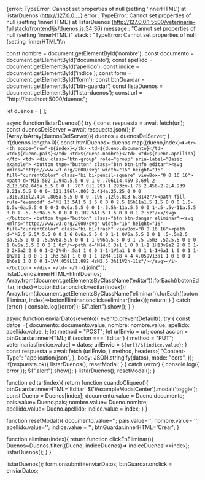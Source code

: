 {error: TypeError: Cannot set properties of null (setting 'innerHTML')
    at listarDuenos (http://127.0.0.…}
    error
: 
TypeError: Cannot set properties of null (setting 'innerHTML') at listarDuenos (http://127.0.0.1:5500/veterinaria-fullstack/frontend/js/duenos.js:34:36)
message
: 
"Cannot set properties of null (setting 'innerHTML')"
stack
: 
"TypeError: Cannot set properties of null (setting 'innerHTML')\n  

const nombre = document.getElementById('nombre');
const documento = document.getElementById('documento');
const apellido = document.getElementById('apellido');
const indice = document.getElementById('indice');
const form = document.getElementById('form');
const btnGuardar = document.getElementById('btn-guardar')
const listaDuenos = document.getElementById('lista-duenos');
const url = "http://localhost:5000/duenos";

let duenos = [ ];


async function listarDuenos(){
    try {
        const respuesta = await fetch(url);
        const duenosDelServer = await respuesta.json();
        if (Array.isArray(duenosDelServer)){
            duenos = duenosDelServer;
        }
        if(duenos.length>0){
            const htmlDuenos= duenos.map((dueno,index)=>`<tr>
                <th scope="row">${index}</th>
                <td>${dueno.documento}</td>
                <td>${dueno.pais}</td>
                <td>${dueno.nombre}</td>
                <td>${dueno.apellido}</td>
                <td>
                    <div class="btn-group" role="group" aria-label="Basic example">
                    <button type="button" class="btn btn-info editar"><svg xmlns="http://www.w3.org/2000/svg" width="16" height="16" fill="currentColor" class="bi bi-pencil-square" viewBox="0 0 16 16"><path d="M15.502 1.94a.5.5 0 0 1 0 .706L14.459 3.69l-2-2L13.502.646a.5.5 0 0 1 .707 0l1.293 1.293zm-1.75 2.456-2-2L4.939 9.21a.5.5 0 0 0-.121.196l-.805 2.414a.25.25 0 0 0 .316.316l2.414-.805a.5.5 0 0 0 .196-.12l6.813-6.814z"/><path fill-rule="evenodd" d="M1 13.5A1.5 1.5 0 0 0 2.5 15h11a1.5 1.5 0 0 0 1.5-1.5v-6a.5.5 0 0 0-1 0v6a.5.5 0 0 1-.5.5h-11a.5.5 0 0 1-.5-.5v-11a.5.5 0 0 1 .5-.5H9a.5.5 0 0 0 0-1H2.5A1.5 1.5 0 0 0 1 2.5z"/></svg></button>
                    <button type="button" class="btn btn-danger eliminar"><svg xmlns="http://www.w3.org/2000/svg" width="16" height="16" fill="currentColor" class="bi bi-trash" viewBox="0 0 16 16"><path d="M5.5 5.5A.5.5 0 0 1 6 6v6a.5.5 0 0 1-1 0V6a.5.5 0 0 1 .5-.5m2.5 0a.5.5 0 0 1 .5.5v6a.5.5 0 0 1-1 0V6a.5.5 0 0 1 .5-.5m3 .5a.5.5 0 0 0-1 0v6a.5.5 0 0 0 1 0z"/><path d="M14.5 3a1 1 0 0 1-1 1H13v9a2 2 0 0 1-2 2H5a2 2 0 0 1-2-2V4h-.5a1 1 0 0 1-1-1V2a1 1 0 0 1 1-1H6a1 1 0 0 1 1-1h2a1 1 0 0 1 1 1h3.5a1 1 0 0 1 1 1zM4.118 4 4 4.059V13a1 1 0 0 0 1 1h6a1 1 0 0 0 1-1V4.059L11.882 4zM2.5 3h11V2h-11z"/></svg></i></button>
                  </div>
                </td>
              </tr>`).join("");
              listaDuenos.innerHTML=htmlDuenos;
             Array.from(document.getElementsByClassName('editar')).forEach((botonEditar, index)=>botonEditar.onclick=editar(index));
             Array.from(document.getElementsByClassName('eliminar')).forEach((botonEliminar, index)=>botonEliminar.onclick=eliminar(index));
             return;
        }
    } catch (error) {
        console.log({error});
        $(".alert").show();
    }
}

async function enviarDatos(evento){
    evento.preventDefault();
    try {
      const datos ={
        documento: documento.value,
        nombre: nombre.value,
        apellido: apellido.value,
    };
    let method = "POST";
    let urlEnvio = url;
    const accion = btnGuardar.innerHTML;
    if (accion === 'Editar') {
      method = "PUT";
      veterinarias[indice.value] = datos;
      urlEnvio = `${url}/${indice.value}`;
    }
    const respuesta = await fetch (urlEnvio, {
      method,
      headers:{
        "Content-Type":  "application/json",
      },
      body: JSON.stringify(datos),
      mode:  "cors",
    });
      if(respuesta.ok){
        listarDuenos();
        resetModal;
      }
    } catch (error) {
      console.log({ error });
      $(".alert").show();
    }
    listarDuenos();
    resetModal();
}

    



function editar(index){
    return function cuandoCliqueo(){
            btnGuardar.innerHTML='Editar'
        $('#exampleModalCenter').modal('toggle');
        const  Dueno = Duenos[index]; 
        documento.value = Dueno.documento;
        pais.value=  Dueno.pais;
        nombre.value=  Dueno.nombre;   
        apellido.value=  Dueno.apellido;
        indice.value = index;
    }
}

function resetModal(){
    documento.value='';
    pais.value='';
    nombre.value=  '';
    apellido.value='';
    indice.value = '';
    btnGuardar.innerHTML='Crear';
}

function eliminar(index){
    return function clickEnEliminar(){
    Duenos=Duenos.filter((Dueno, indiceDuenos)=> indiceDuenos!==index);
    listarDuenos();
    }
}

listarDuenos();
form.onsubmit=enviarDatos;
btnGuardar.onclick = enviarDatos;
